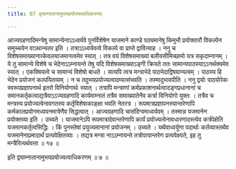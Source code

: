 ```yaml
---
title: 07 द्व्याम्नातानामुभयप्रयोज्यत्वाधिकरणम्

---
```


आज्यग्रहणादिमन्त्रेषु सामान्येनाऽऽध्वर्यवे पुनर्विशेषेण याजमाने काण्डे पठ्यमानेषु किमुभौ प्रयोक्तारौ विकल्पेन समुच्चयेन वाऽथान्यतर इति । तत्राऽऽध्वर्यवत्वे विकल्पे वा प्राप्ते द्वावित्याह । ननु च विशेषसमाख्यानात्केवलयाजमानत्वमेव स्यात् । तत्र वयं विशेषसमाख्यां बलीयसीमिच्छामो यत्र सकृदाम्नानम् । ये तु सामान्ये विशेषे च भेदेनाऽऽम्नायन्ते तेषु यदि विशेषसमाख्याऽङ्गी क्रियते ततः सामान्यपाठस्याऽऽनर्थक्यमेव स्यात् । एकविषयत्वे च सामान्यं विशेषो बाधते । सत्यपि त्वत्र मन्त्राभेदे पाठभेदाद्विषयान्यत्वम् । पाठस्य हि भेदेन प्रयोजनं कल्पयितव्यम् । न च तदुभयप्रयोज्यत्वादम्यत्संभवति । तस्मादुभावपीति । ननु द्वयोः पाठयोरेकः स्वरूपप्रज्ञापनार्थ इतरो विनियोगार्थः स्यात् । तत्रापि मन्त्राणां कर्मप्रकाशनार्थत्वादङ्गप्रधानानां च समानकर्तृकत्वाद्यत्रैवाऽऽज्यग्रहणादि कार्यमाम्नातं तत्रैव समाख्यातेनैव कर्त्रा विनियोगो युक्तः । तत्रैव च मन्त्रस्य प्रयोज्यत्वेनावगतस्य कर्तृविशेषाकाङ्क्षा भवति नेतरत्र । रूपमात्रप्रज्ञापनस्यान्तरेणापि कर्मकालप्रयोगमध्ययनमात्रेणैव सिद्धत्वात् । आज्यग्रहणादि चासंदिग्वमाध्वर्यवम् । तस्मान्न यजमानेन प्रयोक्तव्या इति । उच्यते । याजमानेऽपि रूपमात्रादेवान्तरेणापि कार्यं प्रयोज्यत्वेनावधारणादस्त्येव कर्त्रपेक्षेति यजमानकर्तृत्वसिद्धिः । किं पुनस्तेषां प्रयुज्यमानानां प्रयोजनम् । उच्यते । यथैवाध्वर्युणा पदार्थाः कर्तव्यास्तथैव यजमानेनाप्रमादार्थं प्रत्यवेक्षितव्याः । तद्यत्र मन्त्रा नाऽऽम्नायन्ते तत्रोपायान्तरेण प्रत्यवेक्ष्यते, इह तु मन्त्रैरित्यर्थवत्ता ॥ १७ ॥

इति द्व्याम्नातानामुभयप्रयोज्यत्वाधिकरणम् ॥ ७ ॥
